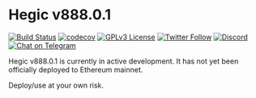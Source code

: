 # Hegic v888.0.1

[![Build Status](https://github.com/shapeshed/contracts/actions/workflows/ci.yaml/badge.svg)](https://github.com/shapeshed/contracts/actions/workflows/ci.yaml)
[![codecov](https://codecov.io/gh/shapeshed/contracts/branch/hardhat/graph/badge.svg?token=AjWJw6x67r)](https://codecov.io/gh/shapeshed/contracts)
[![GPLv3 License](https://img.shields.io/badge/License-GPL%20v3-blue.svg)](https://opensource.org/licenses/)
[![Twitter Follow](https://img.shields.io/twitter/follow/HegicOptions.svg?label=HegicOptions&style=social)](https://twitter.com/HegicOptions)
[![Discord](https://img.shields.io/discord/679629806043660298.svg?label=&logo=discord&logoColor=ffffff&color=7389D8&labelColor=6A7EC2)](https://discordapp.com/invite/znjdj8q)
[![Chat on Telegram](https://img.shields.io/badge/Chat%20on-Telegram-blue.svg)](https://t.me/HegicOptions)

Hegic v888.0.1 is currently in active development. It has not yet been officially deployed to Ethereum mainnet.

Deploy/use at your own risk.

